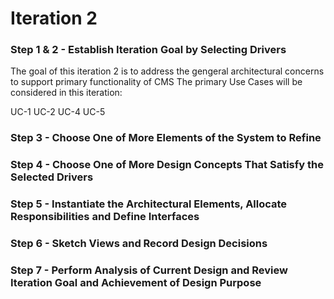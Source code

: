 # Iteration 2
### Step 1 & 2 - Establish Iteration Goal by Selecting Drivers

The goal of this iteration 2 is to address the gengeral architectural concerns to support primary functionality of CMS
The primary Use Cases will be considered in this iteration:

  UC-1
  UC-2
  UC-4
  UC-5
  
### Step 3 - Choose One of More Elements of the System to Refine
### Step 4 - Choose One of More Design Concepts That Satisfy the Selected Drivers
### Step 5 - Instantiate the Architectural Elements, Allocate Responsibilities and Define Interfaces
### Step 6 - Sketch Views and Record Design Decisions
### Step 7 - Perform Analysis of Current Design and Review Iteration Goal and Achievement of Design Purpose
